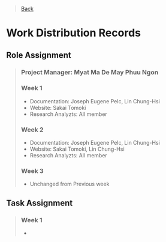 > [Back](../README.md)

# Work Distribution Records

## Role Assignment

> ### Project Manager: Myat Ma De May Phuu Ngon
>
> ### Week 1
> - Documentation: Joseph Eugene Pelc, Lin Chung-Hsi
> - Website: Sakai Tomoki
> - Research Analyzts: All member
>
> ### Week 2
> - Documentation: Joseph Eugene Pelc, Lin Chung-Hsi
> - Website: Sakai Tomoki, Lin Chung-Hsi
> - Research Analyzts: All member
> 
> ### Week 3
> - Unchanged from Previous week
## Task Assignment

> ### Week 1
> - 